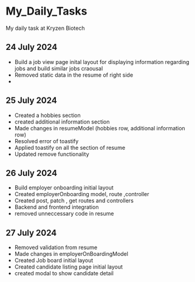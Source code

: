 # My_Daily_Tasks
My daily task at Kryzen Biotech

## 24 July 2024
- Build a job view page inital layout for displaying information regarding jobs and build similar jobs craousal
- Removed static data in the resume of right side
- 

## 25 July 2024

- Created a hobbies section
- created additional information section
- Made changes in resumeModel (hobbies row, additional information row)
- Resolved error of toastify
- Applied toastify on all the section of resume
- Updated remove functionality

## 26 July 2024
- Build employer onboarding initial layout
- Created employerOnboarding  model, route ,controller
- Created post, patch , get routes and controllers
- Backend and frontend integration
- removed unneccessary code in resume

## 27 July 2024 
- Removed validation from resume
- Made changes in employerOnBoardingModel
- Created Job board initial layout
- Created candidate listing page initial layout
- created modal to show candidate detail
